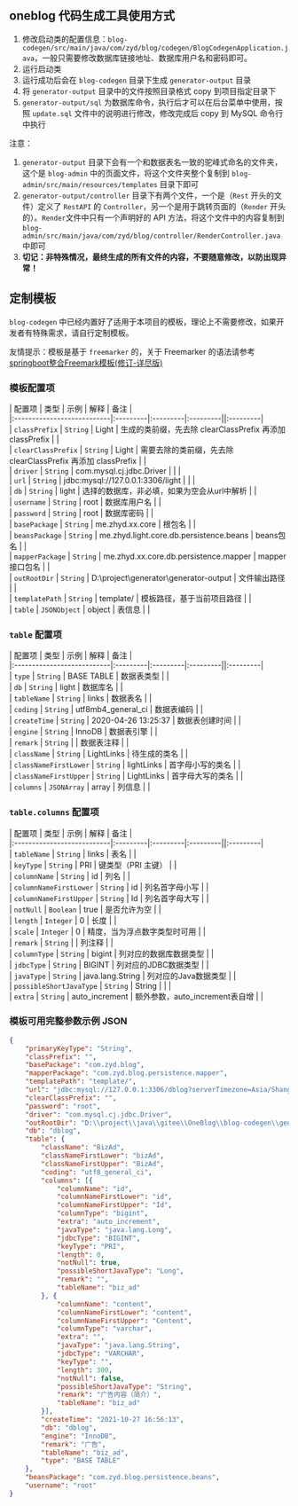 ## oneblog 代码生成工具使用方式

1. 修改启动类的配置信息：`blog-codegen/src/main/java/com/zyd/blog/codegen/BlogCodegenApplication.java`，一般只需要修改数据库链接地址、数据库用户名和密码即可。
2. 运行启动类
3. 运行成功后会在 `blog-codegen` 目录下生成 `generator-output` 目录
4. 将 `generator-output` 目录中的文件按照目录格式 copy 到项目指定目录下
5. `generator-output/sql` 为数据库命令，执行后才可以在后台菜单中使用，按照 `update.sql` 文件中的说明进行修改，修改完成后 copy 到 MySQL 命令行中执行

注意：

1. `generator-output` 目录下会有一个和数据表名一致的驼峰式命名的文件夹，这个是 `blog-admin` 中的页面文件，将这个文件夹整个复制到 `blog-admin/src/main/resources/templates` 目录下即可
2. `generator-output/controller` 目录下有两个文件，一个是（`Rest` 开头的文件）定义了 `RestAPI` 的 `Controller`，另一个是用于跳转页面的（`Render` 开头的）。`Render`文件中只有一个声明好的 API 方法，将这个文件中的内容复制到 `blog-admin/src/main/java/com/zyd/blog/controller/RenderController.java` 中即可
3. **切记：非特殊情况，最终生成的所有文件的内容，不要随意修改，以防出现异常！**


## 定制模板

`blog-codegen` 中已经内置好了适用于本项目的模板，理论上不需要修改，如果开发者有特殊需求，请自行定制模板。

友情提示：模板是基于 `freemarker` 的，关于 Freemarker 的语法请参考 [springboot整合Freemark模板(修订-详尽版)](https://www.imooc.com/article/258641)

### 模板配置项

|       配置项        |        类型        |        示例        |        解释        |       备注        |         
|:---------------------------|:---------|:---------|:---------||:---------|    
| `classPrefix` | `String` | Light | 生成的类前缀，先去除 clearClassPrefix 再添加 classPrefix |  |    
| `clearClassPrefix` | `String` | Light | 需要去除的类前缀，先去除 clearClassPrefix 再添加 classPrefix |  |    
| `driver` | `String` | com.mysql.cj.jdbc.Driver |  |   |   
| `url` | `String` | jdbc:mysql://127.0.0.1:3306/light |  |  |    
| `db` | `String` | light | 选择的数据库，非必填，如果为空会从url中解析 |  |    
| `username` | `String` | root | 数据库用户名 |  |    
| `password` | `String` | root | 数据库密码 |  |    
| `basePackage` | `String` | me.zhyd.xx.core | 根包名 |     |    
| `beansPackage` | `String` | me.zhyd.light.core.db.persistence.beans | beans包名 |  |    
| `mapperPackage` | `String` | me.zhyd.xx.core.db.persistence.mapper | mapper接口包名 |  |    
| `outRootDir` | `String` | D:\project\generator\generator-output | 文件输出路径 |  |    
| `templatePath` | `String` | template/ | 模板路径，基于当前项目路径 |  |    
| `table` | `JSONObject` | object | 表信息 |  |


### `table` 配置项

|       配置项        |        类型        |        示例        |        解释        |       备注        |         
|:---------------------------|:---------|:---------|:---------||:---------|    
| `type` | `String` | BASE TABLE | 数据表类型 |  |    
| `db` | `String` | light | 数据库名 |  |    
| `tableName` | `String` | links | 数据表名 |  |   
| `coding` | `String` | utf8mb4_general_ci | 数据表编码 |  |    
| `createTime` | `String` | 2020-04-26 13:25:37 | 数据表创建时间 |  |    
| `engine` | `String` | InnoDB | 数据表引擎 |  |    
| `remark` | `String` |  | 数据表注释 |  |    
| `className` | `String` | LightLinks | 待生成的类名 |  |    
| `classNameFirstLower` | `String` | lightLinks | 首字母小写的类名 |  |    
| `classNameFirstUpper` | `String` | LightLinks | 首字母大写的类名 |  |    
| `columns` | `JSONArray` | array | 列信息 |  |

### `table.columns` 配置项

|       配置项        |        类型        |        示例        |        解释        |       备注        |         
|:---------------------------|:---------|:---------|:---------||:---------|    
| `tableName` | `String` | links | 表名 |  |    
| `keyType` | `String` | PRI | 键类型（PRI 主键） |  |    
| `columnName` | `String` | id | 列名 |  |     
| `columnNameFirstLower` | `String` | id | 列名首字母小写 |  |    
| `columnNameFirstUpper` | `String` | Id | 列名首字母大写 |  |    
| `notNull` | `Boolean` | true | 是否允许为空 |  |    
| `length` | `Integer` | 0 | 长度 |  |    
| `scale` | `Integer` | 0 | 精度，当为浮点数字类型时可用 |  |    
| `remark` | `String` |  | 列注释 |  |    
| `columnType` | `String` | bigint | 列对应的数据库数据类型 |  |    
| `jdbcType` | `String` | BIGINT | 列对应的JDBC数据类型 |  |    
| `javaType` | `String` | java.lang.String | 列对应的Java数据类型 |  |    
| `possibleShortJavaType` | `String` | String |  |  |    
| `extra` | `String` | auto_increment | 额外参数，auto_increment表自增 |  |

### 模板可用完整参数示例 JSON

```json
{
	"primaryKeyType": "String",
	"classPrefix": "",
	"basePackage": "com.zyd.blog",
	"mapperPackage": "com.zyd.blog.persistence.mapper",
	"templatePath": "template/",
	"url": "jdbc:mysql://127.0.0.1:3306/dblog?serverTimezone=Asia/Shanghai&useUnicode=true&characterEncoding=utf-8&autoReconnect=true&zeroDateTimeBehavior=convertToNull&allowMultiQueries=true&useSSL=false&allowPublicKeyRetrieval=true&useLegacyDatetimeCode=false",
	"clearClassPrefix": "",
	"password": "root",
	"driver": "com.mysql.cj.jdbc.Driver",
	"outRootDir": "D:\\project\\java\\gitee\\OneBlog\\blog-codegen\\generator-output",
	"db": "dblog",
	"table": {
		"className": "BizAd",
		"classNameFirstLower": "bizAd",
		"classNameFirstUpper": "BizAd",
		"coding": "utf8_general_ci",
		"columns": [{
			"columnName": "id",
			"columnNameFirstLower": "id",
			"columnNameFirstUpper": "Id",
			"columnType": "bigint",
			"extra": "auto_increment",
			"javaType": "java.lang.Long",
			"jdbcType": "BIGINT",
			"keyType": "PRI",
			"length": 0,
			"notNull": true,
			"possibleShortJavaType": "Long",
			"remark": "",
			"tableName": "biz_ad"
		}, {
			"columnName": "content",
			"columnNameFirstLower": "content",
			"columnNameFirstUpper": "Content",
			"columnType": "varchar",
			"extra": "",
			"javaType": "java.lang.String",
			"jdbcType": "VARCHAR",
			"keyType": "",
			"length": 300,
			"notNull": false,
			"possibleShortJavaType": "String",
			"remark": "广告内容（简介）",
			"tableName": "biz_ad"
		}],
		"createTime": "2021-10-27 16:56:13",
		"db": "dblog",
		"engine": "InnoDB",
		"remark": "广告",
		"tableName": "biz_ad",
		"type": "BASE TABLE"
	},
	"beansPackage": "com.zyd.blog.persistence.beans",
	"username": "root"
}
```
